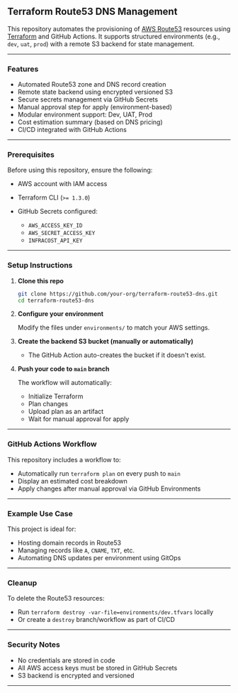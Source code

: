 ##  Terraform Route53 DNS Management

This repository automates the provisioning of [AWS Route53](https://aws.amazon.com/route53/) resources using [Terraform](https://www.terraform.io/) and GitHub Actions. It supports structured environments (e.g., `dev`, `uat`, `prod`) with a remote S3 backend for state management.

---

###  Features

*  Automated Route53 zone and DNS record creation
*  Remote state backend using encrypted versioned S3
*  Secure secrets management via GitHub Secrets
*  Manual approval step for apply (environment-based)
*  Modular environment support: Dev, UAT, Prod
*  Cost estimation summary (based on DNS pricing)
*  CI/CD integrated with GitHub Actions

---

###  Prerequisites

Before using this repository, ensure the following:

* AWS account with IAM access
* Terraform CLI (`>= 1.3.0`)
* GitHub Secrets configured:

  * `AWS_ACCESS_KEY_ID`
  * `AWS_SECRET_ACCESS_KEY`
  * `INFRACOST_API_KEY`

---

###  Setup Instructions

1. **Clone this repo**

   ```bash
   git clone https://github.com/your-org/terraform-route53-dns.git
   cd terraform-route53-dns
   ```

2. **Configure your environment**

   Modify the files under `environments/` to match your AWS settings.

3. **Create the backend S3 bucket (manually or automatically)**

   * The GitHub Action auto-creates the bucket if it doesn't exist.

4. **Push your code to `main` branch**

   The workflow will automatically:

   * Initialize Terraform
   * Plan changes
   * Upload plan as an artifact
   * Wait for manual approval for apply

---

###  GitHub Actions Workflow

This repository includes a workflow to:

* Automatically run `terraform plan` on every push to `main`
* Display an estimated cost breakdown
* Apply changes after manual approval via GitHub Environments

---

###  Example Use Case

This project is ideal for:

* Hosting domain records in Route53
* Managing records like `A`, `CNAME`, `TXT`, etc.
* Automating DNS updates per environment using GitOps

---

###  Cleanup

To delete the Route53 resources:

* Run `terraform destroy -var-file=environments/dev.tfvars` locally
* Or create a `destroy` branch/workflow as part of CI/CD

---

###  Security Notes

* No credentials are stored in code
* All AWS access keys must be stored in GitHub Secrets
* S3 backend is encrypted and versioned

---






